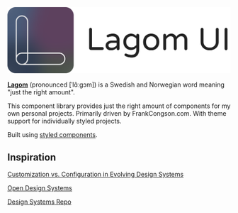![lagom-ui](public/lagom-logo.png)

[**Lagom**](https://en.wikipedia.org/wiki/Lagom) (pronounced [ˈlɑ̂ːɡɔm]) is a Swedish and Norwegian word meaning "just the right amount".

This component library provides just the right amount of components for my own personal projects. Primarily driven by FrankCongson.com. With theme support for individually styled projects.

Built using [styled components](https://styled-components.com/).

## Inspiration

[Customization vs. Configuration in Evolving Design Systems](https://engineering.atspotify.com/2021/04/28/customization-vs-configuration-in-evolving-design-systems/)

[Open Design Systems](https://www.designsystems.com/open-design-systems/)

[Design Systems Repo](https://designsystemsrepo.com/design-systems)
